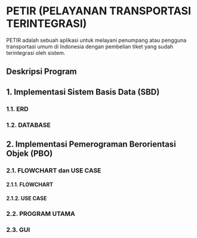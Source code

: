 # PETIR (PELAYANAN TRANSPORTASI TERINTEGRASI)
PETIR adalah sebuah aplikasi untuk melayani penumpang atau pengguna transportasi umum di Indonesia dengan pembelian tiket yang sudah terintegrasi oleh sistem.

## Deskripsi Program
## 1. Implementasi Sistem Basis Data (SBD)

### 1.1. ERD

### 1.2. DATABASE

## 2. Implementasi Pemerograman Berorientasi Objek (PBO)

### 2.1. FLOWCHART dan USE CASE

#### 2.1.1. FLOWCHART

#### 2.1.2. USE CASE

### 2.2. PROGRAM UTAMA

### 2.3. GUI
